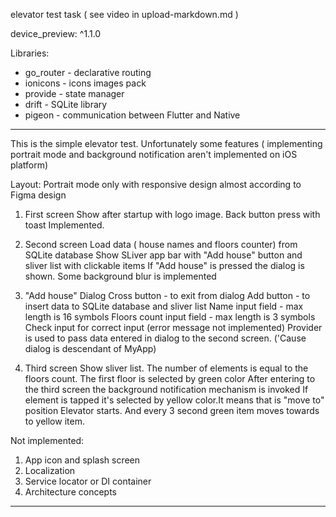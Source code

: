 elevator test task ( see video in upload-markdown.md )


device_preview: ^1.1.0


Libraries:
- go_router - declarative routing 
- ionicons - icons images pack
- provide - state manager
- drift - SQLite library
- pigeon - communication between Flutter and Native 

-----------------------------------------------------
This is the simple elevator test. 
Unfortunately some features ( implementing portrait mode and background notification 
aren't implemented on iOS platform)

Layout:
Portrait mode only with responsive design almost according to Figma design


1. First screen
 Show after startup with logo image. Back button press with toast Implemented.
2. Second screen
 Load data ( house names and floors counter) from SQLite database 
 Show SLiver app bar with "Add house" button and sliver list with clickable items
 If "Add house" is pressed the dialog is shown. Some background blur is implemented
 
3. "Add house" Dialog
 Cross button - to exit from dialog
 Add button - to insert data to SQLite database and sliver list
 Name input field - max length is 16 symbols
 Floors count input field - max length is 3 symbols
 Check input for correct input (error message not implemented)
 Provider is used to pass data entered in dialog to the second screen. 
 ('Cause dialog is descendant of MyApp)

4. Third screen
Show sliver list. The number of elements is equal to the floors count. 
The first floor is selected by green color
After entering to the third screen the background notification mechanism is invoked
If element is tapped it's selected by yellow color.It means that is "move to" position
Elevator starts. And every 3 second green item moves towards to yellow item.


Not implemented:
1. App icon and splash screen
2. Localization
3. Service locator or DI container
4. Architecture concepts

-------------------------------------------------------
